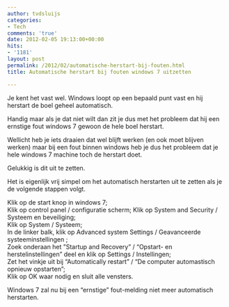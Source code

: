 ```yaml
---
author: tvdsluijs
categories:
- Tech
comments: 'true'
date: 2012-02-05 19:13:00+00:00
hits:
- '1181'
layout: post
permalink: /2012/02/automatische-herstart-bij-fouten.html
title: Automatische herstart bij fouten windows 7 uitzetten

---
```

Je kent het vast wel. Windows loopt op een bepaald punt vast en hij herstart de boel geheel automatisch.

Handig maar als je dat niet wilt dan zit je dus met het probleem dat hij een ernstige fout windows 7 gewoon de hele boel herstart.

Wellicht heb je iets draaien dat wel blijft werken (en ook moet blijven werken) maar bij een fout binnen windows heb je dus het probleem dat je hele windows 7 machine toch de herstart doet.

Gelukkig is dit uit te zetten.

Het is eigenlijk vrij simpel om het automatisch herstarten uit te zetten als je de volgende stappen volgt.

Klik op de start knop in windows 7;      
Klik op control panel / configuratie scherm; Klik op System and Security / Systeem en beveiliging;      
Klik op System / Systeem;      
In de linker balk, klik op Advanced system Settings / Geavanceerde systeeminstellingen ;      
Zoek onderaan het ”Startup and Recovery” / “Opstart- en herstelinstellingen” deel en klik op Settings / Instellingen;      
Zet het vinkje uit bij “Automatically restart” / “De computer automastisch opnieuw opstarten”;       
Klik op OK waar nodig en sluit alle vensters.

Windows 7 zal nu bij een “ernstige” fout-melding niet meer automatisch herstarten.